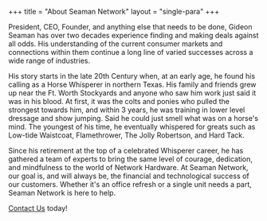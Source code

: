 +++
title = "About Seaman Network"
layout = "single-para"
+++

President, CEO, Founder, and anything else that needs to be done, Gideon Seaman has over two decades experience finding and making deals against all odds. His understanding of the current consumer markets and connections within them continue a long line of varied successes across a wide range of industries.

His story starts in the late 20th Century when, at an early age, he found his calling as a Horse Whisperer in northern Texas. His family and friends grew up near the Ft. Worth Stockyards and anyone who saw him work just said it was in his blood. At first, it was the colts and ponies who pulled the strongest towards him, and within 3 years, he was training in lower level dressage and show jumping. Said he could just smell what was on a horse's mind. The youngest of his time, he eventually whispered for greats such as Low-tide Waistcoat, Flamethrower, The Jolly Robertson, and Hard Tack.

Since his retirement at the top of a celebrated Whisperer career, he has gathered a team of experts to bring the same level of courage, dedication, and mindfulness to the world of Network Hardware. At Seaman Network, our goal is, and will always be, the financial and technological success of our customers. Whether it's an office refresh or a single unit needs a part, Seaman Network is here to help.

[Contact Us](/contact) today! 